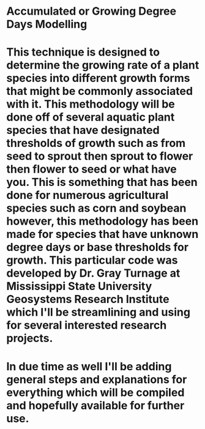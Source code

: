 # Accumulated or Growing Degree Days Modelling

# This technique is designed to determine the growing rate of a plant species into different growth forms that might be commonly associated with it. This methodology will be done off of several aquatic plant species that have designated thresholds of growth such as from seed to sprout then sprout to flower then flower to seed or what have you. This is something that has been done for numerous agricultural species such as corn and soybean however, this methodology has been made for species that have unknown degree days or base thresholds for growth. This particular code was developed by Dr. Gray Turnage at Mississippi State University Geosystems Research Institute which I'll be streamlining and using for several interested research projects.

# In due time as well I'll be adding general steps and explanations for everything which will be compiled and hopefully available for further use.  
